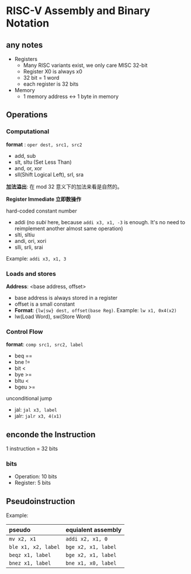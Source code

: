 # RISC-V Assembly and Binary Notation 

## any notes

- Registers
  - Many RISC variants exist, we only care MISC 32-bit
  - Register X0 is always x0
  - 32 bit = 1 word
  - each register is 32 bits
- Memory
  - 1 memory address <-> 1 byte in memory

## Operations

### Computational

**format** : `oper dest, src1, src2`

- add, sub
- slt, sltu (Set Less Than)
- and, or, xor
- sll(Shift Logical Left), srl, sra

**加法溢出**: 在 mod 32 意义下的加法来看是自然的。

**Register Immediate 立即数操作**

hard-coded constant number

- addi (no *subi* here, because `addi x3, x1, -3` is enough. It's no need to reimplement another almost same operation) 
- slti, sltiu
- andi, ori, xori
- slli, srli, srai

Example: `addi x3, x1, 3`


### Loads and stores

**Address**: <base address, offset>

- base address is always stored in a register
- offset is a small constant
- **Format**: `{lw|sw} dest, offset(base Reg)`. Example: `lw x1, 0x4(x2)`
- lw(Load Word), sw(Store Word)

### Control Flow

**format**: `comp src1, src2, label`

- beq ==
- bne !=
- bit <
- bye >=
- bltu <
- bgeu >=

unconditional jump

- jal: `jal x3, label`
- jalr: `jalr x3, 4(x1)`

## enconde the Instruction

1 instruction = 32 bits

### bits

- Operation: 10 bits
- Register: 5 bits

## Pseudoinstruction

Example:

| pseudo              | equialent assembly  |
| :------------------ | :------------------ |
| `mv x2, x1`         | `addi x2, x1, 0`    |
| `ble x1, x2, label` | `bge x2, x1, label` |
| `beqz x1, label`    | `bge x2, x1, label` |
| `bnez x1, label`    | `bne x1, x0, label` |
